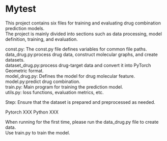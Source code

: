 # Mytest
This project contains six files for training and evaluating drug combination prediction models.   
The project is mainly divided into sections such as data processing, model definition, training, and evaluation.  

const.py: The const.py file defines variables for common file paths.    
data_drug.py:process drug data, construct molecular graphs, and create datasets.  
dataset_drug.py:process drug-target data and convert it into PyTorch Geometric format.   
model_drug.py: Defines the model for drug molecular feature.   
model.py:predict drug combination.  
train.py: Main program for training the prediction model.    
utils.py: loss functions, evaluation metrics, etc.  

Step:
Ensure that the dataset is prepared and preprocessed as needed.

Pytorch XXX
Python XXX

When running for the first time, please run the data_drug.py file to create data.  
Use train.py to train the model.
